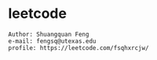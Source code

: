 # leetcode
	Author: Shuangquan Feng
	e-mail: fengsq@utexas.edu
	profile: https://leetcode.com/fsqhxrcjw/
